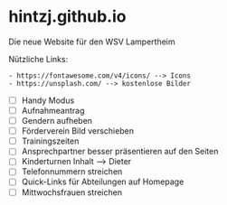# hintzj.github.io
Die neue Website für den WSV Lampertheim

Nützliche Links:

    - https://fontawesome.com/v4/icons/ --> Icons
    - https://unsplash.com/ --> kostenlose Bilder

- [ ] Handy Modus
- [ ] Aufnahmeantrag
- [ ] Gendern aufheben
- [ ] Förderverein Bild verschieben
- [ ] Trainingszeiten
- [ ] Ansprechpartner besser präsentieren auf den Seiten
- [ ] Kinderturnen Inhalt --> Dieter
- [ ] Telefonnummern streichen
- [ ] Quick-Links für Abteilungen auf Homepage
- [ ] Mittwochsfrauen streichen
